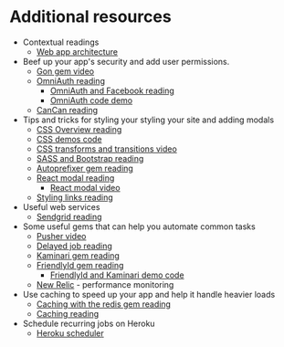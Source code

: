 # Additional resources

* Contextual readings
  * [Web app architecture][web-app-architecture]
* Beef up your app's security and add user permissions.
  * [Gon gem video][gon]
  * [OmniAuth reading][omniauth]
    * [OmniAuth and Facebook reading][omniauth-and-facebook]
    * [OmniAuth code demo][omniauth-demo]
  * [CanCan reading][cancan]
* Tips and tricks for styling your styling your site and adding modals
  * [CSS Overview reading][css]
  * [CSS demos code][css-demos]
  * [CSS transforms and transitions video][css-transitions]
  * [SASS and Bootstrap reading][sass-and-bootstrap]
  * [Autoprefixer gem reading][autoprefixer]
  * [React modal reading][react-modal]
    * [React modal video][react-modal-video]
  * [Styling links reading][styling-links]
* Useful web services
  * [Sendgrid reading][sendgrid]
* Some useful gems that can help you automate common tasks
  * [Pusher video][pusher]
  * [Delayed job reading][delayed-job]
  * [Kaminari gem reading][kaminari]
  * [FriendlyId gem reading][friendly-id]
    * [FriendlyId and Kaminari demo code][code-demo]
  * [New Relic][new-relic] - performance monitoring
* Use caching to speed up your app and help it handle heavier loads
  * [Caching with the redis gem reading][redis]
  * [Caching reading][caching]
* Schedule recurring jobs on Heroku
  * [Heroku scheduler][heroku-scheduler]

[web-app-architecture]: expository_readings/web_app_architecture.md

[gon]: https://vimeo.com/168132088
[omniauth]: security/omniauth.md
[omniauth-and-facebook]: security/facebook-login.md
[omniauth-demo]: https://github.com/appacademy/OmniAuthDevise
[cancan]: security/cancan.md

[css]: styling/css.md
[css-demos]: https://github.com/appacademy/css-demos
[css-transitions]: https://vimeo.com/164928587
[sass-and-bootstrap]: ./sass-bootstrap-typography.md
[autoprefixer]: styling/autoprefixer.md
[react-modal]: styling/react-modals.md
[react-modal-video]: https://vimeo.com/164336429
[styling-links]: styling/styling.md

[sendgrid]: apis/sendgrid.md

[pusher]: https://vimeo.com/164515140
[delayed-job]: gems/delayed-job.md
[kaminari]: gems/kaminari.md
[friendly-id]: gems/friendly-id.md
[code-demo]: https://github.com/appacademy/friendly-kaminari-demo
[new-relic]: https://github.com/newrelic/rpm

[caching]: caching/caching.md
[redis]: caching/redis.md

[heroku-scheduler]: helpful_tools/heroku-scheduler.md
